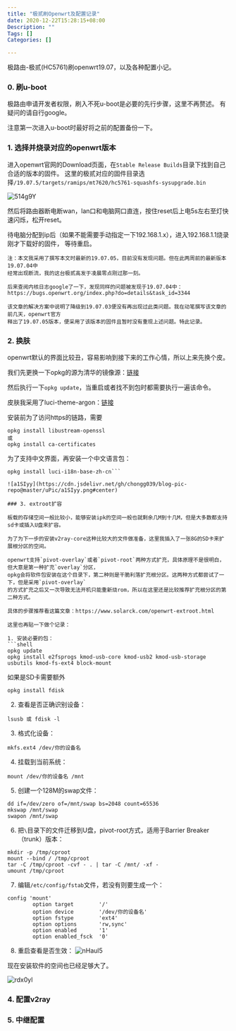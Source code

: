 ```yaml
---
title: "极贰刷Openwrt及配置记录"
date: 2020-12-22T15:28:15+08:00
Description: ""
Tags: []
Categories: []

---
```


极路由-极贰(HC5761)刷openwrt19.07，以及各种配置小记。

### 0. 刷u-boot

极路由申请开发者权限，刷入不死u-boot是必要的先行步骤，这里不再赘述。
有疑问的请自行google。

注意第一次进入u-boot时最好将之前的配置备份一下。

### 1. 选择并烧录对应的openwrt版本

进入openwrt官网的Download页面，在`Stable Release Builds`目录下找到自己合适的版本的固件。
这里的极贰对应的固件目录选择`/19.07.5/targets/ramips/mt7620/hc5761-squashfs-sysupgrade.bin`

![514g9Y](https://cdn.jsdelivr.net/gh/chongg039/blog-pic-repo@master/uPic/514g9Y.png#center)

然后将路由器断电断wan，lan口和电脑网口直连，按住reset后上电5s左右至灯快速闪烁，松开reset。

待电脑分配到ip后（如果不能需要手动指定一下192.168.1.x），进入192.168.1.1烧录刚才下载好的固件，
等待重启。

```
注：本文我采用了撰写本文时最新的19.07.05，目前没有发现问题。但在此两周前的最新版本19.07.04中
经常出现断流，我的这台极贰高发于凌晨零点刚过那一刻。

后来查阅内核日志google了一下，发现同样的问题被发现于19.07.04中：
https://bugs.openwrt.org/index.php?do=details&task_id=3344

该文章的解决方案中说明了降级到19.07.03便没有再出现过此类问题。我在动笔撰写该文章的前几天，openwrt官方
释出了19.07.05版本，便采用了该版本的固件且暂时没有重现上述问题。特此记录。
```

### 2. 换肤

openwrt默认的界面比较丑，容易影响到接下来的工作心情，所以上来先换个皮。

我们先更换一下opkg的源为清华的镜像源：[链接](https://mirrors.tuna.tsinghua.edu.cn/help/openwrt/)

然后执行一下`opkg update`，当重启或者找不到包时都需要执行一遍该命令。

皮肤我采用了luci-theme-argon：[链接](https://github.com/jerrykuku/luci-theme-argon)

安装前为了访问https的链路，需要
```shell
opkg install libustream-openssl
或
opkg install ca-certificates
```

为了支持中文界面，再安装一个中文语言包：
```shell
opkg install luci-i18n-base-zh-cn```

![a1SIyy](https://cdn.jsdelivr.net/gh/chongg039/blog-pic-repo@master/uPic/a1SIyy.png#center)

### 3. extroot扩容

板载的存储空间一般比较小，能够安装ipk的空间一般也就剩余几M到十几M，但是大多数都支持sd卡或插入U盘来扩容。

为了为下一步的安装v2ray-core这种比较大的文件做准备，这里我插入了一张8G的SD卡来扩展根分区的空间。

openwrt支持`pivot-overlay`或者`pivot-root`两种方式扩充，具体原理不是很明白，但大意是第一种扩充`overlay`分区，
opkg会将软件包安装在这个目录下，第二种则是干脆利落扩充根分区。这两种方式都尝试了一下，但是采用`pivot-overlay`
的方式扩充之后又一次导致无法开机只能重新烧rom，所以在这里还是比较推荐扩充根分区的第二种方式。

具体的步骤推荐看这篇文章：https://www.solarck.com/openwrt-extroot.html

这里也再贴一下做个记录：

1. 安装必要的包：
```shell
opkg update
opkg install e2fsprogs kmod-usb-core kmod-usb2 kmod-usb-storage usbutils kmod-fs-ext4 block-mount
```
如果是SD卡需要额外
```shell
opkg install fdisk
```
2. 查看是否正确识别设备：
```shell
lsusb 或 fdisk -l
```
3. 格式化设备：
```shell
mkfs.ext4 /dev/你的设备名
```
4. 挂载到当前系统：
```shell
mount /dev/你的设备名 /mnt
```
5. 创建一个128M的swap文件：
```shell
dd if=/dev/zero of=/mnt/swap bs=2048 count=65536
mkswap /mnt/swap
swapon /mnt/swap
```
6. 把`\`目录下的文件迁移到U盘，pivot-root方式，适用于Barrier Breaker（trunk）版本：
```shell
mkdir -p /tmp/cproot
mount --bind / /tmp/cproot
tar -C /tmp/cproot -cvf - . | tar -C /mnt/ -xf -
umount /tmp/cproot
```
7. 编辑`/etc/config/fstab`文件，若没有则要生成一个：
```shell
config 'mount'
        option target        '/'
        option device        '/dev/你的设备名'
        option fstype        'ext4'
        option options       'rw,sync'
        option enabled       '1'
        option enabled_fsck  '0'
```
8. 重启查看是否生效：
![nHaul5](https://cdn.jsdelivr.net/gh/chongg039/blog-pic-repo@master/uPic/nHaul5.png#center)

现在安装软件的空间也已经足够大了。

![rdx0yl](https://cdn.jsdelivr.net/gh/chongg039/blog-pic-repo@master/uPic/rdx0yl.png#center)

### 4. 配置v2ray

### 5. 中继配置
